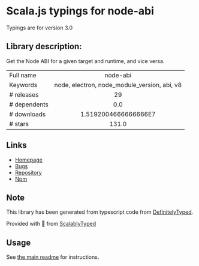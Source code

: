 
# Scala.js typings for node-abi

Typings are for version 3.0

## Library description:
Get the Node ABI for a given target and runtime, and vice versa.

|                    |                 |
| ------------------ | :-------------: |
| Full name          | node-abi |
| Keywords           | node, electron, node_module_version, abi, v8 |
| # releases         | 29 |
| # dependents       | 0.0 |
| # downloads        | 1.5192004666666666E7 |
| # stars            | 131.0 |

## Links
- [Homepage](https://github.com/lgeiger/node-abi#readme)
- [Bugs](https://github.com/lgeiger/node-abi/issues)
- [Repository](https://github.com/lgeiger/node-abi)
- [Npm](https://www.npmjs.com/package/node-abi)
    


## Note
This library has been generated from typescript code from [DefinitelyTyped](https://definitelytyped.org).

Provided with :purple_heart: from [ScalablyTyped](https://github.com/oyvindberg/ScalablyTyped)

## Usage
See [the main readme](../../readme.md) for instructions.


